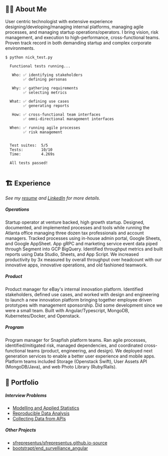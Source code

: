 ## 👨‍💻 About Me
User centric technologist with extensive experience designing/developing/managing internal platforms, managing agile processes, and managing startup operations/operators. I bring vision, risk management, and execution to high-performance, cross-functional teams. Proven track record in both demanding startup and complex corporate environments.

```
$ python nick_test.py
    
  Functional tests running...
  
   Who: ✅ identifying stakeholders  
        ✅ defining personas 
    
   Why: ✅ gathering requirements 
        ✅ selecting metrics 
    
  What: ✅ defining use cases  
        ✅ generating reports  
    
   How: ✅ cross-functional team interfaces
        ✅ omni-directional management interfaces
    
  When: ✅ running agile processes  
        ✅ risk management  
        
        
  Test suites:  5/5
  Tests:        10/10
  Time:         4.269s
  
  All tests passed!
  
```

## 🏗️ Experience
_See my [resume](https://docs.google.com/document/d/17Oe8Tab9zK4oKPVTXrHdub56eSGYvIIJHS_jAFRehu8/edit?usp=sharing) and [LinkedIn](https://www.linkedin.com/in/nickolasturner/) for more details._
##### Operations
Startup operator at venture backed, high growth startup. Designed, documented, and implemented processes and tools while running the Atlanta office managing three dozen tax professionals and account managers. Tracked processes using in-house admin portal, Google Sheets, and Google AppSheet. App gRPC and marketing service event data piped through Segment into GCP BigQuery. Identified throughput metrics and built reports using Data Studio, Sheets, and App Script. We increased productivity by 3x measured by overall throughput over headcount with our innovative apps, innovative operations, and old fashioned teamwork.
##### Product
Product manager for eBay's internal innovation platform. Identified stakeholders, defined use cases, and worked with design and engineering to launch a new innovation platform bringing together employee driven prototypes with management sponsorship. Did some development since we were a small team. Built with Angular/Typescript, MongoDB, Kubernetes/Docker, and Openstack.
##### Program
Program manager for Snapfish platform teams. Ran agile processes, identified/mitigated risk, managed dependencies, and coordinated cross-functional teams (product, engineering, and design). We deployed next generation services to enable a better user experience and mobile apps. Platform teams included Storage (Openstack Swift), User Assets API (MongoDB/Java), and web Photo Library (Ruby/Rails).

## 📌 Portfolio
##### Interview Problems
- [Modelling and Applied Statistics](https://docs.google.com/spreadsheets/d/1xt_NnPP7cAO-R5TThhlmlfa7mdHtxImy8thzjMHSwfU/edit?usp=sharing)
- [Reproducible Data Analysis](https://github.com/bootstrapt/clipboard-health-wbd-notebook/blob/main/pricing_wbd.ipynb)
- [Collecting Data from APIs](https://bootstrapt.github.io/safegraph-practice-problems/)

##### Other Projects
- [sfrepresentus/sfrepresentus.github.io-source](https://github.com/sfrepresentus/sfrepresentus.github.io-source) 
- [bootstrapt/end_survelliance_angular](https://github.com/bootstrapt/end_survelliance_angular)
